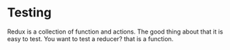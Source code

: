 # Testing
Redux is a collection of function and actions. The good thing about that it is easy to test. You want to test a reducer? that is a function. 

